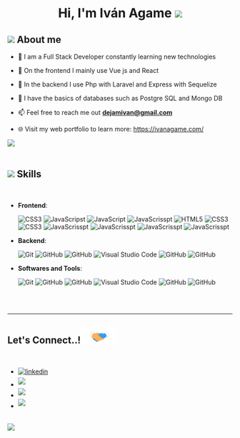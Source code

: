 
<h1 align="center"><b>Hi, I'm Iván Agame </b><img src="https://media.giphy.com/media/hvRJCLFzcasrR4ia7z/giphy.gif" width="35"></h1>

## <picture><img src = "https://media.giphy.com/media/v1.Y2lkPTc5MGI3NjExdW5zd3lzY283YzNpMmhlMXY5azdoYWRzODlwNWU5dGxua2k2cXJxayZlcD12MV9pbnRlcm5hbF9naWZfYnlfaWQmY3Q9cw/SWmc7824oXbHenLvXu/giphy.gif" width = 80px></picture> **About me**


<!--Intro start-->
- 🔭 I am a Full Stack Developer constantly learning new technologies 

- 🌱 On the frontend I mainly use Vue js and React

- 📝 In the backend I use Php with Laravel and Express with Sequelize

- 💬 I have the basics of databases such as Postgre SQL and Mongo DB

- 📫 Feel free to reach me out **dejamivan@gmail.com**

- 🌐 Visit my web portfolio to learn more: https://ivanagame.com/

  
<!--Intro end-->


<img src="https://user-images.githubusercontent.com/73097560/115834477-dbab4500-a447-11eb-908a-139a6edaec5c.gif"><br><br>

## <img src="https://media2.giphy.com/media/QssGEmpkyEOhBCb7e1/giphy.gif?cid=ecf05e47a0n3gi1bfqntqmob8g9aid1oyj2wr3ds3mg700bl&rid=giphy.gif" width ="25"><b> Skills</b>
<br>

<p align="center">
    
- **Frontend**:

   ![CSS3](https://img.shields.io/badge/React%20-%231572B6.svg?style=for-the-badge&logo=React&logoColor=white)
   ![JavaScripst](https://img.shields.io/badge/VueJS%20-%4FC08D.svg?style=for-the-badge&logo=vuedotjs&logoColor=white)
   ![JavaScript](https://img.shields.io/badge/JavaScript%20-%23F7DF1E.svg?style=for-the-badge&logo=javascript&logoColor=black)
   ![JavaScrisspt](https://img.shields.io/badge/TypeScript%20-%231572B6.svg?style=for-the-badge&logo=typescript&logoColor=white)
   ![HTML5](https://img.shields.io/badge/HTML5%20-%23E34F26.svg?style=for-the-badge&logo=html5&logoColor=white)
   ![CSS3](https://img.shields.io/badge/CSS%20-%231572B6.svg?style=for-the-badge&logo=css3&logoColor=white)
   ![CSS3](https://img.shields.io/badge/SASS%20-%23CC6699.svg?style=for-the-badge&logo=sass&logoColor=white)
   ![JavaScrisspt](https://img.shields.io/badge/Quasar%20-%231976D2.svg?style=for-the-badge&logo=quasar&logoColor=white)
   ![JavaScrisspt](https://img.shields.io/badge/Vuetify%20-%23D54AAD.svg?style=for-the-badge&logo=vuetify&logoColor=white)
   ![JavaScrisspt](https://img.shields.io/badge/Tailwind%20-%23A0F3B0svg?style=for-the-badge&logo=TailwindCSS&logoColor=white)
   ![JavaScrisspt](https://img.shields.io/badge/Material%20UI%20-%23E0F7FA.svg?style=for-the-badge&logo=mui&logoColor=black)

- **Backend**:

    ![Git](https://img.shields.io/badge/Php-%23727172.svg?style=for-the-badge&logo=php&logoColor=white)
    ![GitHub](https://img.shields.io/badge/Laravel-%23FF5733.svg?style=for-the-badge&logo=laravel&logoColor=white)
    ![GitHub](https://img.shields.io/badge/Express-%234CAF50.svg?style=for-the-badge&logo=express&logoColor=white)
    ![Visual Studio Code](https://img.shields.io/badge/Sequelize-%233F51B5.svg?style=for-the-badge&logo=sequelize&logoColor=white)
    ![GitHub](https://img.shields.io/badge/MongoDB-%233E8E41.svg?style=for-the-badge&logo=MongoDB&logoColor=white)
    ![GitHub](https://img.shields.io/badge/PostgreSQL-%234B6A8E.svg?style=for-the-badge&logo=PostgreSQL&logoColor=white)

- **Softwares and Tools**:

    ![Git](https://img.shields.io/badge/Git-%23F05033.svg?style=for-the-badge&logo=git&logoColor=white)
    ![GitHub](https://img.shields.io/badge/GitHub-%23121011.svg?style=for-the-badge&logo=github&logoColor=white)
    ![GitHub](https://img.shields.io/badge/PostMan-%23FF0000.svg?style=for-the-badge&logo=postman&logoColor=white)
    ![Visual Studio Code](https://img.shields.io/badge/Visual%20Studio%20Code-0078d7.svg?style=for-the-badge&logo=visual-studio-code&logoColor=white)
    ![GitHub](https://img.shields.io/badge/Figma-%23D54AAD.svg?style=for-the-badge&logo=figma&logoColor=white)
    ![GitHub](https://img.shields.io/badge/Jira-%230052CC.svg?style=for-the-badge&logo=jirasoftware&logoColor=white)

</p>

<br>
<br>

-----

## <b> Let's Connect..!</b><img src="https://github.com/0xAbdulKhalid/0xAbdulKhalid/raw/main/assets/mdImages/handshake.gif" width ="80">
<br>
<div align='left'>

<ul>

<li>
<a href="https://linkedin.com/in/IvanAgamee" target="_blank">
<img src="https://img.shields.io/badge/linkedin:  IvanAgamee-%2300acee.svg?color=405DE6&style=for-the-badge&logo=linkedin&logoColor=white" alt=linkedin style="margin-bottom: 5px;"/>
</a>
</li>


<li>
<a href="mailto:dejamivan@gmail.com" target="_blank">
<img src="https://img.shields.io/badge/gmail:  dejamivan@gmail.com-%23EA4335.svg?style=for-the-badge&logo=gmail&logoColor=white" t=mail style="margin-bottom: 5px;" />
</a>
</li>

<li>
<a href="https://drive.google.com/file/d/1FP5AgB2Bij3B8lr28K_-h-cxMoTQBUQt/view?usp=sharing" target="_blank">
<img src="https://img.shields.io/badge/  Download my CV-%235C3EE8.svg?style=for-the-badge&logo=readdotcv&logoColor=white" t=mail style="margin-bottom: 5px;" />
</a>
</li>

<li>
<a href="https://ivanagame.com/" target="_blank">
<img src="https://img.shields.io/badge/  Visit my web portfolio-%233E8E41.svg?style=for-the-badge&logo=webmoney&logoColor=white" t=mail style="margin-bottom: 5px;" />
</a>
</li>
	
</ul>
</div>

<br>
<img src="https://user-images.githubusercontent.com/73097560/115834477-dbab4500-a447-11eb-908a-139a6edaec5c.gif">
<br>

